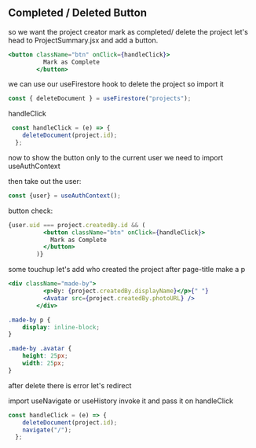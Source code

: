 ## Completed / Deleted Button

so we want the project creator mark as completed/ delete the project let's head to ProjectSummary.jsx and add a button.
```jsx
<button className="btn" onClick={handleClick}>
          Mark as Complete
        </button>
```

we can use our useFirestore hook to delete the project so import it

```jsx
const { deleteDocument } = useFirestore("projects");
```

handleClick

```jsx
 const handleClick = (e) => {
    deleteDocument(project.id);
  };
```

now to show the button only to the current user we need to import useAuthContext

then take out the user:
```jsx
const {user} = useAuthContext();
```

button check:

```jsx
{user.uid === project.createdBy.id && (
          <button className="btn" onClick={handleClick}>
            Mark as Complete
          </button>
        )}
```


some touchup let's add who created the project after page-title make a p

```jsx
<div className="made-by">
          <p>By: {project.createdBy.displayName}</p>{" "}
          <Avatar src={project.createdBy.photoURL} />
        </div>
```

```css
.made-by p {
    display: inline-block;
}

.made-by .avatar {
    height: 25px;
    width: 25px;
}
```


after delete there is error let's redirect

import useNavigate or useHistory invoke it and pass it on handleClick

```jsx
const handleClick = (e) => {
    deleteDocument(project.id);
    navigate("/");
  };
```